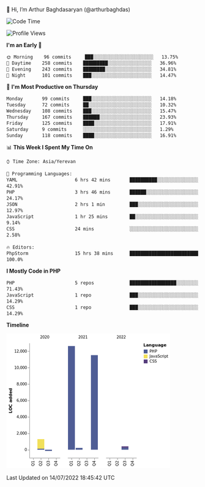👋 Hi, I’m Arthur Baghdasaryan (@arthurbaghdas)


<!--START_SECTION:waka-->
![Code Time](http://img.shields.io/badge/Code%20Time-0%20secs-blue)

![Profile Views](http://img.shields.io/badge/Profile%20Views-0-blue)

**I'm an Early 🐤** 

```text
🌞 Morning    96 commits     ███░░░░░░░░░░░░░░░░░░░░░░   13.75% 
🌆 Daytime    258 commits    █████████░░░░░░░░░░░░░░░░   36.96% 
🌃 Evening    243 commits    ████████░░░░░░░░░░░░░░░░░   34.81% 
🌙 Night      101 commits    ███░░░░░░░░░░░░░░░░░░░░░░   14.47%

```
📅 **I'm Most Productive on Thursday** 

```text
Monday       99 commits     ███░░░░░░░░░░░░░░░░░░░░░░   14.18% 
Tuesday      72 commits     ██░░░░░░░░░░░░░░░░░░░░░░░   10.32% 
Wednesday    108 commits    ███░░░░░░░░░░░░░░░░░░░░░░   15.47% 
Thursday     167 commits    ██████░░░░░░░░░░░░░░░░░░░   23.93% 
Friday       125 commits    ████░░░░░░░░░░░░░░░░░░░░░   17.91% 
Saturday     9 commits      ░░░░░░░░░░░░░░░░░░░░░░░░░   1.29% 
Sunday       118 commits    ████░░░░░░░░░░░░░░░░░░░░░   16.91%

```


📊 **This Week I Spent My Time On** 

```text
⌚︎ Time Zone: Asia/Yerevan

💬 Programming Languages: 
YAML                     6 hrs 42 mins       ██████████░░░░░░░░░░░░░░░   42.91% 
PHP                      3 hrs 46 mins       ██████░░░░░░░░░░░░░░░░░░░   24.17% 
JSON                     2 hrs 1 min         ███░░░░░░░░░░░░░░░░░░░░░░   12.97% 
JavaScript               1 hr 25 mins        ██░░░░░░░░░░░░░░░░░░░░░░░   9.14% 
CSS                      24 mins             ░░░░░░░░░░░░░░░░░░░░░░░░░   2.58%

🔥 Editors: 
PhpStorm                 15 hrs 38 mins      █████████████████████████   100.0%

```

**I Mostly Code in PHP** 

```text
PHP                      5 repos             █████████████████░░░░░░░░   71.43% 
JavaScript               1 repo              ███░░░░░░░░░░░░░░░░░░░░░░   14.29% 
CSS                      1 repo              ███░░░░░░░░░░░░░░░░░░░░░░   14.29%

```


**Timeline**

![Chart not found](https://raw.githubusercontent.com/arthurbaghdas/arthurbaghdas/main/charts/bar_graph.png) 


 Last Updated on 14/07/2022 18:45:42 UTC
<!--END_SECTION:waka-->
